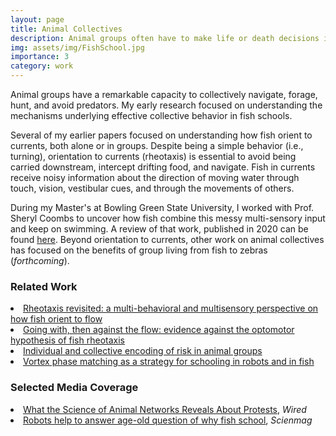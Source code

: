 ```yaml
---
layout: page
title: Animal Collectives
description: Animal groups often have to make life or death decisions in the absence of clear leader and limited individual information. How do social animals make sense of the world and why do they live together in the first place?   
img: assets/img/FishSchool.jpg
importance: 3
category: work
---
```

Animal groups have a remarkable capacity to collectively navigate, forage, hunt, and avoid predators. My early research focused on understanding the mechanisms underlying effective collective behavior in fish schools.

Several of my earlier papers focused on understanding how fish orient to currents, both alone or in groups. Despite being a simple behavior (i.e., turning), orientation to currents (rheotaxis) is essential to avoid being carried downstream, intercept drifting food, and navigate. Fish in currents receive noisy information about the direction of moving water through touch, vision, vestibular cues, and through the movements of others.

During my Master's at Bowling Green State University, I worked with Prof. Sheryl Coombs to uncover how fish combine this messy multi-sensory input and keep on swimming. A review of that work, published in 2020 can be found [here](https://journals.biologists.com/jeb/article/223/23/jeb223008/226046/Rheotaxis-revisited-a-multi-behavioral-and). Beyond orientation to currents, other work on animal collectives has focused on the benefits of group living from fish to zebras (<i>forthcoming</i>).


<h3>Related Work</h3>
<li><a href="https://journals.biologists.com/jeb/article/223/23/jeb223008/226046/Rheotaxis-revisited-a-multi-behavioral-and)">Rheotaxis revisited: a multi-behavioral and multisensory perspective on how fish orient to flow</a> </li>
<li><a href="https://www.sciencedirect.com/science/article/abs/pii/S0003347215002225">Going with, then against the flow: evidence against the optomotor hypothesis of fish rheotaxis</a></li>
<li><a href="https://www.pnas.org/doi/abs/10.1073/pnas.1905585116">Individual and collective encoding of risk in animal groups</a>
<li><a href="https://www.nature.com/articles/s41467-020-19086-0">Vortex phase matching as a strategy for schooling in robots and in fish</a></li>

<h3>Selected Media Coverage</h3>
<li><a href="https://www.wired.com/story/what-the-science-of-animal-networks-reveals-about-protests/">What the Science of Animal Networks Reveals About Protests</a>, <i>Wired</i></li>
<li><a href="https://scienmag.com/robots-help-to-answer-age-old-question-of-why-fish-school/">Robots help to answer age-old question of why fish school</a>, <i>Scienmag</i></li>
